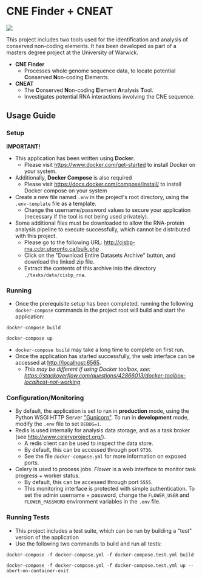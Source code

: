 # CNE Finder + CNEAT

![](https://i.imgur.com/HVVRXvT.png)

This project includes two tools used for the identification and analysis of conserved non-coding elements. It has been developed as part of a masters degree project at the University of Warwick.

- **CNE Finder**
	- Processes whole genome sequence data, to locate potential **C**onserved **N**on-coding **E**lements.
- **CNEAT**
	- The **C**onserved **N**on-coding **E**lement **A**nalysis **T**ool.
	- Investigates potential RNA interactions involving the CNE sequence.

## Usage Guide

### Setup

**IMPORTANT!**

- This application has been written using **Docker**.
	- Please visit https://www.docker.com/get-started to install Docker on your system.
- Additionally, **Docker Compose** is also required 
	- Please visit https://docs.docker.com/compose/install/ to install Docker compose on your system
- Create a new file named `.env` in the project's root directory, using the `.env-template` file as a template.
	- Change the username/password values to secure your application (necessary if the tool is not being used privately).
- Some additional files must be downloaded to allow the RNA-protein analysis pipeline to execute successfully, which cannot be distributed with this project.
	- Please go to the following URL: http://cisbp-rna.ccbr.utoronto.ca/bulk.php
	- Click on the "Download Entire Datasets Archive" button, and download the linked zip file. 
	- Extract the contents of this archive into the directory `./tasks/data/cisbp_rna`.

### Running

- Once the prerequisite setup has been completed, running the following `docker-compose` commands in the project root will build and start the application:
 
```
docker-compose build
```

```
docker-compose up
```

- `docker-compose build` may take a long time to complete on first run.
- Once the application has started successfully, the web interface can be accessed at [http://localhost:6565](http://localhost:6565).
	- *This may be different if using Docker toolbox, see: https://stackoverflow.com/questions/42866013/docker-toolbox-localhost-not-working*

### Configuration/Monitoring

- By default, the application is set to run in **production** mode, using the Python WSGI HTTP Server ["Gunicorn"](https://gunicorn.org/). To run in **development** mode, modify the `.env` file to set `DEBUG=1`.
- Redis is used internally for analysis data storage, and as a task broker (see http://www.celeryproject.org/). 
	- A redis client can be used to inspect the data store.
	- By default, this can be accessed through port `9736`.
	- See the file `docker-compose.yml` for more information on exposed ports.
- Celery is used to process jobs. *Flower* is a web interface to monitor task progress + worker status.
	- By default, this can be accessed through port `5555`.
	- This monitoring interface is protected with simple authentication. To set the admin username + password, change the `FLOWER_USER` and `FLOWER_PASSWORD` environment variables in the `.env` file.

### Running Tests

- This project includes a test suite, which can be run by building a "test" version of the application
- Use the following two commands to build and run all tests:

```
docker-compose -f docker-compose.yml -f docker-compose.test.yml build
```

```
docker-compose -f docker-compose.yml -f docker-compose.test.yml up --abort-on-container-exit
```
